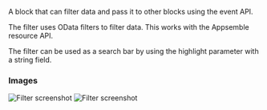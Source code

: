 A block that can filter data and pass it to other blocks using the event API.

The filter uses OData filters to filter data. This works with the Appsemble resource API.

The filter can be used as a search bar by using the highlight parameter with a string field.

### Images

![Filter screenshot](https://gitlab.com/appsemble/appsemble/-/raw/0.24.4/config/assets/filter.png)
![Filter screenshot](https://gitlab.com/appsemble/appsemble/-/raw/0.24.4/config/assets/filter-search-bar.png)
